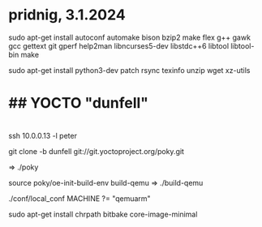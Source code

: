 # pridnig, 3.1.2024

sudo apt-get install autoconf automake bison bzip2 make flex g++ gawk gcc gettext git gperf help2man libncurses5-dev libstdc++6 libtool libtool-bin make

sudo apt-get install python3-dev patch rsync texinfo unzip wget xz-utils

# ################
# ## YOCTO "dunfell"
# ################

ssh 10.0.0.13 -l peter

git clone -b dunfell git://git.yoctoproject.org/poky.git

=> ./poky

source poky/oe-init-build-env build-qemu
=> ./build-qemu

./conf/local_conf
MACHINE ?= "qemuarm"


sudo apt-get install chrpath
bitbake core-image-minimal